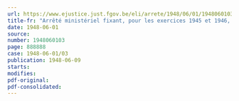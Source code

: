 ```yaml
---
url: https://www.ejustice.just.fgov.be/eli/arrete/1948/06/01/1948060103/justel
title-fr: "Arrêté ministériel fixant, pour les exercices 1945 et 1946, la contribution définitive, à caractère obligatoire, à verser au Conseil professionnel de l'Electricité, en liquidation"
date: 1948-06-01
source:
number: 1948060103
page: 888888
case: 1948-06-01/03
publication: 1948-06-09
starts:
modifies:
pdf-original:
pdf-consolidated:
---
```


